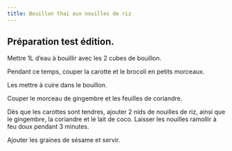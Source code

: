```yaml
---
title: Bouillon thaï aux nouilles de riz
---
```

## Préparation test édition.

Mettre 1L d’eau à bouillir avec les 2 cubes de bouillon.

Pendant ce temps, couper la carotte et le brocoli en petits morceaux.

Les mettre à cuire dans le bouillon.

Couper le morceau de gingembre et les feuilles de coriandre.

Dès que les carottes sont tendres, ajouter 2 nids de nouilles de riz, ainsi que le gingembre, la coriandre et le lait de coco. Laisser les nouilles ramollir à feu doux pendant 3 minutes.

Ajouter les graines de sésame et servir.
